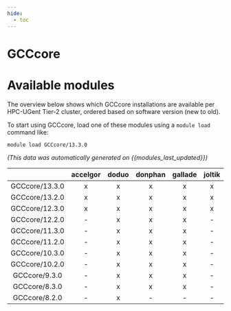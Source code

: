 ```yaml
---
hide:
  - toc
---
```


GCCcore
=======

# Available modules


The overview below shows which GCCcore installations are available per HPC-UGent Tier-2 cluster, ordered based on software version (new to old).

To start using GCCcore, load one of these modules using a `module load` command like:

```shell
module load GCCcore/13.3.0
```

*(This data was automatically generated on {{modules_last_updated}})*  

| |accelgor|doduo|donphan|gallade|joltik|shinx|skitty|
| :---: | :---: | :---: | :---: | :---: | :---: | :---: | :---: |
|GCCcore/13.3.0|x|x|x|x|x|x|x|
|GCCcore/13.2.0|x|x|x|x|x|x|x|
|GCCcore/12.3.0|x|x|x|x|x|x|x|
|GCCcore/12.2.0|-|x|x|x|-|x|-|
|GCCcore/11.3.0|-|x|x|x|-|x|-|
|GCCcore/11.2.0|-|x|x|x|-|x|-|
|GCCcore/10.3.0|-|x|x|x|-|-|-|
|GCCcore/10.2.0|-|x|x|x|-|-|-|
|GCCcore/9.3.0|-|x|x|x|-|-|-|
|GCCcore/8.3.0|-|x|x|x|-|-|-|
|GCCcore/8.2.0|-|x|-|-|-|-|-|
